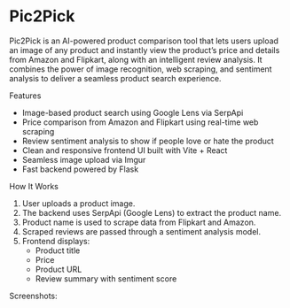 # Pic2Pick
Pic2Pick is an AI-powered product comparison tool that lets users upload an image of any product and instantly view the product’s price and details from Amazon and Flipkart, along with an intelligent review analysis.
It combines the power of image recognition, web scraping, and sentiment analysis to deliver a seamless product search experience.

Features
- Image-based product search using Google Lens via SerpApi
- Price comparison from Amazon and Flipkart using real-time web scraping
- Review sentiment analysis to show if people love or hate the product
- Clean and responsive frontend UI built with Vite + React
- Seamless image upload via Imgur
- Fast backend powered by Flask

How It Works
1. User uploads a product image.
2. The backend uses SerpApi (Google Lens) to extract the product name.
3. Product name is used to scrape data from Flipkart and Amazon.
4. Scraped reviews are passed through a sentiment analysis model.
5. Frontend displays:
   - Product title
   - Price
   - Product URL
   - Review summary with sentiment score

Screenshots:

